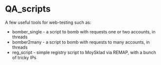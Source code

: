 # QA_scripts
A few useful tools for web-testing such as:
* bomber_single - a script to bomb with requests one or two accounts, in threads  
* bomber2many - a script to bomb with requests to many accounts, in threads  
* reg_script - simple registry script to MoySklad via REMAP, with a bunch of tricky IPs
